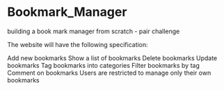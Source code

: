 # Bookmark_Manager
building a book mark manager from scratch - pair challenge

The website will have the following specification:

Add new bookmarks
Show a list of bookmarks
Delete bookmarks
Update bookmarks
Tag bookmarks into categories
Filter bookmarks by tag
Comment on bookmarks
Users are restricted to manage only their own bookmarks



